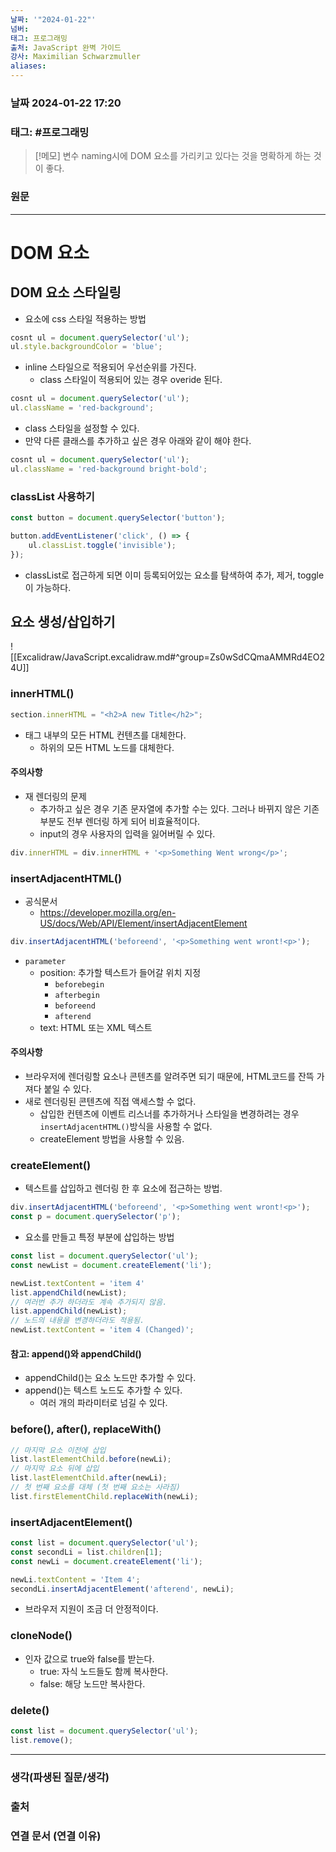 ```yaml
---
날짜: '"2024-01-22"'
넘버: 
태그: 프로그래밍
출처: JavaScript 완벽 가이드
강사: Maximilian Schwarzmuller
aliases:
---
```

### 날짜  2024-01-22 17:20

### 태그: #프로그래밍 

>[!메모]
> 변수 naming시에 DOM 요소를 가리키고 있다는 것을 명확하게 하는 것이 좋다.

### 원문
---
# DOM 요소
## DOM 요소 스타일링
- 요소에 css 스타일 적용하는 방법
```js
cosnt ul = document.querySelector('ul');
ul.style.backgroundColor = 'blue';
```
- inline 스타일으로 적용되어 우선순위를 가진다.
	- class 스타일이 적용되어 있는 경우 overide 된다.
```js
cosnt ul = document.querySelector('ul');
ul.className = 'red-background';
```
- class 스타일을 설정할 수 있다.
- 만약 다른 클래스를 추가하고 싶은 경우 아래와 같이 해야 한다.
```js
cosnt ul = document.querySelector('ul');
ul.className = 'red-background bright-bold';
```
### classList 사용하기
```js
const button = document.querySelector('button');

button.addEventListener('click', () => {
	ul.classList.toggle('invisible');
});
```
- classList로 접근하게 되면 이미 등록되어있는 요소를 탐색하여 추가, 제거, toggle이 가능하다.
## 요소 생성/삽입하기
![[Excalidraw/JavaScript.excalidraw.md#^group=Zs0wSdCQmaAMMRd4EO24U]]
### innerHTML()
```js
section.innerHTML = "<h2>A new Title</h2>";
```
- 태그 내부의 모든 HTML 컨텐츠를 대체한다.
	- 하위의 모든 HTML 노드를 대체한다.
#### **주의사항**
- 재 렌더링의 문제
	- 추가하고 싶은 경우 기존 문자열에 추가할 수는 있다. 그러나 바뀌지 않은 기존 부분도 전부 렌더링 하게 되어 비효율적이다.
	- input의 경우 사용자의 입력을 잃어버릴 수 있다.
```js
div.innerHTML = div.innerHTML + '<p>Something Went wrong</p>';
```
### insertAdjacentHTML()
- 공식문서
	- https://developer.mozilla.org/en-US/docs/Web/API/Element/insertAdjacentElement
```js
div.insertAdjacentHTML('beforeend', '<p>Something went wront!<p>');
```
- `parameter`
	- position: 추가할 텍스트가 들어갈 위치 지정
		- `beforebegin`
		- `afterbegin`
		- `beforeend`
		- `afterend`
	- text: HTML 또는 XML 텍스트
#### **주의사항**
- 브라우저에 렌더링할 요소나 콘텐츠를 알려주면 되기 때문에, HTML코드를 잔뜩 가져다 붙일 수 있다.
- 새로 렌더링된 콘텐츠에 직접 액세스할 수 없다.
	- 삽입한 컨텐츠에 이벤트 리스너를 추가하거나 스타일을 변경하려는 경우 `insertAdjacentHTML()`방식을 사용할 수 없다.
	- createElement 방법을 사용할 수 있음.
### createElement()
- 텍스트를 삽입하고 렌더링 한 후 요소에 접근하는 방법.
```js
div.insertAdjacentHTML('beforeend', '<p>Something went wront!<p>');
const p = document.querySelector('p');
```
- 요소를 만들고 특정 부분에 삽입하는 방법
```js
const list = document.querySelector('ul');
const newList = document.createElement('li');

newList.textContent = 'item 4'
list.appendChild(newList);
// 여러번 추가 하더라도 계속 추가되지 않음.
list.appendChild(newList);
// 노드의 내용을 변경하더라도 적용됨.
newList.textContent = 'item 4 (Changed)';
```
#### 참고: append()와 appendChild()
- appendChild()는 요소 노드만 추가할 수 있다.
- append()는 텍스트 노드도 추가할 수 있다.
	- 여러 개의 파라미터로 넘길 수 있다.
### before(), after(), replaceWith()
```js
// 마지막 요소 이전에 삽입
list.lastElementChild.before(newLi);
// 마지막 요소 뒤에 삽입
list.lastElementChild.after(newLi);
// 첫 번째 요소를 대체 (첫 번째 요소는 사라짐)
list.firstElementChild.replaceWith(newLi);
```
### insertAdjacentElement()
```js
const list = document.querySelector('ul');
const secondLi = list.children[1];
const newLi = document.createElement('li');

newLi.textContent = 'Item 4';
secondLi.insertAdjacentElement('afterend', newLi);
```
- 브라우저 지원이 조금 더 안정적이다.
### cloneNode()
- 인자 값으로 true와 false를 받는다.
	- true: 자식 노드들도 함께 복사한다.
	- false: 해당 노드만 복사한다.
### delete()
```js
const list = document.querySelector('ul');
list.remove();
```

---
### 생각(파생된 질문/생각)

### 출처

### 연결 문서 (연결 이유)
